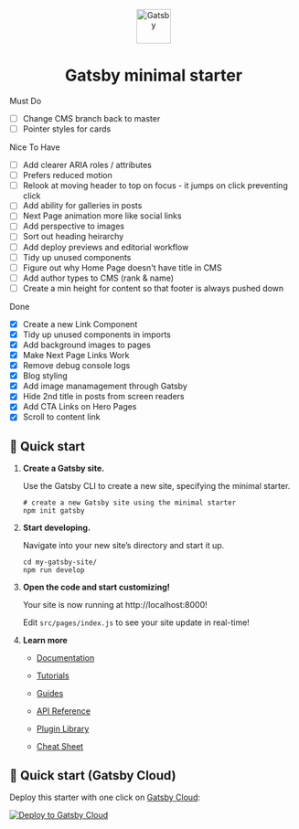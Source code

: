 <p align="center">
  <a href="https://www.gatsbyjs.com/?utm_source=starter&utm_medium=readme&utm_campaign=minimal-starter">
    <img alt="Gatsby" src="https://www.gatsbyjs.com/Gatsby-Monogram.svg" width="60" />
  </a>
</p>
<h1 align="center">
  Gatsby minimal starter
</h1>

Must Do

- [ ] Change CMS branch back to master
- [ ] Pointer styles for cards

Nice To Have

- [ ] Add clearer ARIA roles / attributes
- [ ] Prefers reduced motion
- [ ] Relook at moving header to top on focus - it jumps on click preventing click
- [ ] Add ability for galleries in posts
- [ ] Next Page animation more like social links
- [ ] Add perspective to images
- [ ] Sort out heading heirarchy
- [ ] Add deploy previews and editorial workflow
- [ ] Tidy up unused components
- [ ] Figure out why Home Page doesn't have title in CMS
- [ ] Add author types to CMS (rank & name)
- [ ] Create a min height for content so that footer is always pushed down

Done

- [x] Create a new Link Component
- [x] Tidy up unused components in imports
- [x] Add background images to pages
- [x] Make Next Page Links Work
- [x] Remove debug console logs
- [x] Blog styling
- [x] Add image manamagement through Gatsby
- [x] Hide 2nd title in posts from screen readers
- [x] Add CTA Links on Hero Pages
- [x] Scroll to content link

## 🚀 Quick start

1.  **Create a Gatsby site.**

    Use the Gatsby CLI to create a new site, specifying the minimal starter.

    ```shell
    # create a new Gatsby site using the minimal starter
    npm init gatsby
    ```

2.  **Start developing.**

    Navigate into your new site’s directory and start it up.

    ```shell
    cd my-gatsby-site/
    npm run develop
    ```

3.  **Open the code and start customizing!**

    Your site is now running at http://localhost:8000!

    Edit `src/pages/index.js` to see your site update in real-time!

4.  **Learn more**

    - [Documentation](https://www.gatsbyjs.com/docs/?utm_source=starter&utm_medium=readme&utm_campaign=minimal-starter)

    - [Tutorials](https://www.gatsbyjs.com/tutorial/?utm_source=starter&utm_medium=readme&utm_campaign=minimal-starter)

    - [Guides](https://www.gatsbyjs.com/tutorial/?utm_source=starter&utm_medium=readme&utm_campaign=minimal-starter)

    - [API Reference](https://www.gatsbyjs.com/docs/api-reference/?utm_source=starter&utm_medium=readme&utm_campaign=minimal-starter)

    - [Plugin Library](https://www.gatsbyjs.com/plugins?utm_source=starter&utm_medium=readme&utm_campaign=minimal-starter)

    - [Cheat Sheet](https://www.gatsbyjs.com/docs/cheat-sheet/?utm_source=starter&utm_medium=readme&utm_campaign=minimal-starter)

## 🚀 Quick start (Gatsby Cloud)

Deploy this starter with one click on [Gatsby Cloud](https://www.gatsbyjs.com/cloud/):

[<img src="https://www.gatsbyjs.com/deploynow.svg" alt="Deploy to Gatsby Cloud">](https://www.gatsbyjs.com/dashboard/deploynow?url=https://github.com/gatsbyjs/gatsby-starter-minimal)

